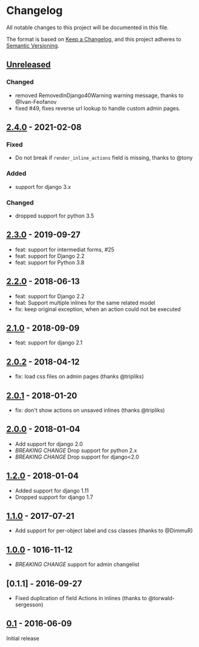 # Changelog

All notable changes to this project will be documented in this file.

The format is based on [Keep a Changelog](https://keepachangelog.com/en/1.0.0/),
and this project adheres to [Semantic Versioning](https://semver.org/spec/v2.0.0.html).

## [Unreleased]

### Changed

* removed RemovedInDjango40Warning warning message, thanks to @Ivan-Feofanov
* fixed #49, fixes reverse url lookup to handle custom admin pages.

## [2.4.0] - 2021-02-08

### Fixed

* Do not break if `render_inline_actions` field is missing, thanks to @tony

### Added

* support for django 3.x

### Changed

* dropped support for python 3.5

## [2.3.0] - 2019-09-27

* feat: support for intermediat forms, #25
* feat: support for Django 2.2
* feat: support for Python 3.8

## [2.2.0] - 2018-06-13

* feat: support for Django 2.2
* feat: Support multiple inlines for the same related model
* fix: keep original exception, when an action could not be executed

## [2.1.0] - 2018-09-09

* feat: support for django 2.1

## [2.0.2] - 2018-04-12

* fix: load css files on admin pages (thanks @tripliks)

## [2.0.1] - 2018-01-20

* fix: don't show actions on unsaved inlines  (thanks @tripliks)

## [2.0.0] - 2018-01-04

* Add support for django 2.0
* *BREAKING CHANGE* Drop support for python 2.x
* *BREAKING CHANGE* Drop support for django<2.0

## [1.2.0] - 2018-01-04

* Added support for django 1.11
* Dropped support for django 1.7

## [1.1.0] - 2017-07-21

* Add support for per-object label and css classes (thanks to @DimmuR)

## [1.0.0] - 1016-11-12

* *BREAKING CHANGE* support for admin changelist

## [0.1.1] - 2016-09-27

* Fixed duplication of field Actions in inlines (thanks to @torwald-sergesson)

## [0.1] - 2016-06-09

Initial release

[Unreleased]: https://github.com/escaped/django-inline-actions/compare/2.4.0...HEAD
[2.4.0]: https://github.com/escaped/django-inline-actions/compare/2.3.0...2.4.0
[2.3.0]: https://github.com/escaped/django-inline-actions/compare/2.2.0...2.3.0
[2.2.0]: https://github.com/escaped/django-inline-actions/compare/2.1.0...2.2.0
[2.1.0]: https://github.com/escaped/django-inline-actions/compare/2.0.2...2.1.0
[2.0.2]: https://github.com/escaped/django-inline-actions/compare/2.0.2...2.1.0
[2.0.1]: https://github.com/escaped/django-inline-actions/compare/2.0.0...2.0.1
[2.0.0]: https://github.com/escaped/django-inline-actions/compare/1.2.0...2.0.0
[1.2.0]: https://github.com/escaped/django-inline-actions/compare/1.1.0...1.2.0
[1.1.0]: https://github.com/escaped/django-inline-actions/compare/1.0.0...1.1.0
[1.0.0]: https://github.com/escaped/django-inline-actions/compare/0.1...1.0.0
[0.1]: https://github.com/escaped/django-inline-actions/tree/0.1
